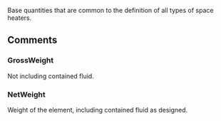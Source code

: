 Base quantities that are common to the definition of all types of space heaters.

<!-- end of short definition -->



## Comments

### GrossWeight

Not including contained fluid.

### NetWeight

Weight of the element, including contained fluid as designed.

